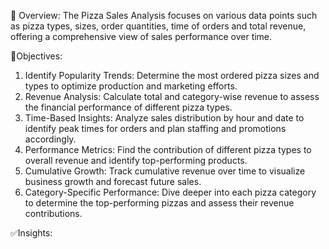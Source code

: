 🌟 Overview:
The Pizza Sales Analysis focuses on various data points such as pizza types, sizes, order quantities, time of orders and total revenue, offering a comprehensive view of sales performance over time.

🔆Objectives:
1. Identify Popularity Trends: Determine the most ordered pizza sizes and types to optimize production and marketing efforts.
2. Revenue Analysis: Calculate total and category-wise revenue to assess the financial performance of different pizza types.
3. Time-Based Insights: Analyze sales distribution by hour and date to identify peak times for orders and plan staffing and promotions accordingly.
4. Performance Metrics: Find the contribution of different pizza types to overall revenue and identify top-performing products.
5. Cumulative Growth: Track cumulative revenue over time to visualize business growth and forecast future sales.
6. Category-Specific Performance: Dive deeper into each pizza category to determine the top-performing pizzas and assess their revenue contributions.

✅Insights:
